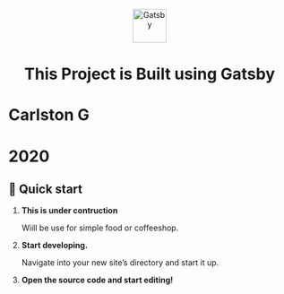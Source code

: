 
<p align="center">
  <a href="https://www.gatsbyjs.org">
    <img alt="Gatsby" src="https://www.gatsbyjs.org/monogram.svg" width="60" />
  </a>
</p>
<h1 align="center">
  This Project is Built using Gatsby
</h1>
<h1>Carlston G</h1>
<h1>2020</h1>

## 🚀 Quick start

1.  **This is under contruction**

    Wiill be use for simple food or coffeeshop.


2.  **Start developing.**

    Navigate into your new site’s directory and start it up.

3.  **Open the source code and start editing!**

 
